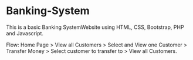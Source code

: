 # Banking-System

This is a basic Banking SystemWebsite using HTML, CSS, Bootstrap, PHP and Javascript.

Flow: Home Page > View all Customers > Select and View one Customer > Transfer Money > Select customer to transfer to > View all Customers.
